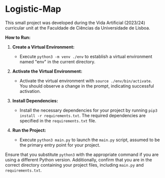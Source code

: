 # Logistic-Map

This small project was developed during the Vida Artificial (2023/24) curricular unit at the Faculdade de Ciências da Universidade de Lisboa.

**How to Run:**

1. **Create a Virtual Environment:**
   - Execute `python3 -m venv ./env` to establish a virtual environment named "env" in the current directory.

2. **Activate the Virtual Environment:**
   - Activate the virtual environment with `source ./env/bin/activate`. You should observe a change in the prompt, indicating successful activation.

3. **Install Dependencies:**
   - Install the necessary dependencies for your project by running `pip3 install -r requirements.txt`. The required dependencies are specified in the `requirements.txt` file.

4. **Run the Project:**
   - Execute `python3 main.py` to launch the `main.py` script, assumed to be the primary entry point for your project.

Ensure that you substitute `python3` with the appropriate command if you are using a different Python version. Additionally, confirm that you are in the correct directory containing your project files, including `main.py` and `requirements.txt`.
